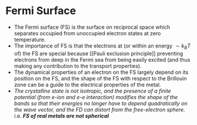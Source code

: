 # Fermi Surface 
- The Fermi surface (FS) is the surface on reciprocal space which separates occupied from unoccupied electron states at zero temperature. 
- The importance of FS is that the electrons at (or within an energy $\sim k_BT$ of) the FS are special because [[Pauli exclusion principle]] preventing electrons from deep in the Fermi sea from being easily excited (and thus making any contribution to the transport properties). 
- The dynamical properties of an electron on the FS largely depend on its position on the FS, and the shape of the FS with respect to the Brillouin zone can be a guide to the electrical properties of the metal. 
- *The crystalline state is not isotropic, and the presence of a finite potential (from e-ion and e-e interaction) modifies the shape of the bands so that their energies no longer have to depend quadratically on the wave vector, and the FD can distort from the free-electron sphere.* i.e. ***FS of real metals are not spherical***



